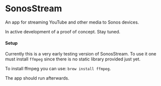 # SonosStream
An app for streaming YouTube and other media to Sonos devices.

In active development of a proof of concept. Stay tuned.


#### Setup
Currently this is a very early testing version of SonosStream. To use it one must install `ffmpeg` since there is no static library provided just yet.

To install ffmpeg you can use: `brew install ffmpeg`.

The app should run afterwards.
